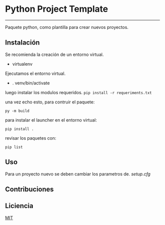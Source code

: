 # Python Project Template
---

Paquete python, como plantilla para crear nuevos proyectos.

## Instalación 

Se recomienda la creación de un entorno virtual.

* virtualenv

Ejecutamos el entorno virtual.

* . venv/bin/activate

luego instalar los modulos requeridos.
`pip install -r requeriments.txt`

una vez echo esto, para contruir el paquete:

`py -m build`

para instalar el launcher en el entorno virtual:

`pip install .`

revisar los paquetes con:

`pip list`

## Uso

Para un proyecto nuevo se deben cambiar los parametros de.
*setup.cfg*


## Contribuciones

## Liciencia
[MIT](https://opensource.org/licenses/mit-license.php)

